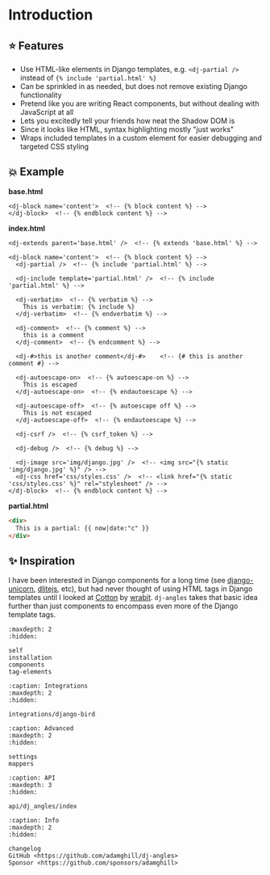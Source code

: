 # Introduction

## ⭐ Features

- Use HTML-like elements in Django templates, e.g. `<dj-partial />` instead of `{% include 'partial.html' %}`
- Can be sprinkled in as needed, but does not remove existing Django functionality
- Pretend like you are writing React components, but without dealing with JavaScript at all
- Lets you excitedly tell your friends how neat the Shadow DOM is
- Since it looks like HTML, syntax highlighting mostly "just works"
- Wraps included templates in a custom element for easier debugging and targeted CSS styling

## 💥 Example

**base.html**

```
<dj-block name='content'>  <!-- {% block content %} -->
</dj-block>  <!-- {% endblock content %} -->
```

**index.html**

```
<dj-extends parent='base.html' />  <!-- {% extends 'base.html' %} -->

<dj-block name='content'>  <!-- {% block content %} -->
  <dj-partial />  <!-- {% include 'partial.html' %} -->

  <dj-include template='partial.html' />  <!-- {% include 'partial.html' %} -->

  <dj-verbatim>  <!-- {% verbatim %} -->
    This is verbatim: {% include %}
  </dj-verbatim>  <!-- {% endverbatim %} -->

  <dj-comment>  <!-- {% comment %} -->
    this is a comment
  </dj-comment>  <!-- {% endcomment %} -->

  <dj-#>this is another comment</dj-#>    <!-- {# this is another comment #} -->

  <dj-autoescape-on>  <!-- {% autoescape-on %} -->
    This is escaped
  </dj-autoescape-on>  <!-- {% endautoescape %} -->

  <dj-autoescape-off>  <!-- {% autoescape off %} -->
    This is not escaped
  </dj-autoescape-off>  <!-- {% endautoescape %} -->

  <dj-csrf />  <!-- {% csrf_token %} -->
  
  <dj-debug />  <!-- {% debug %} -->

  <dj-image src='img/django.jpg' />  <!-- <img src="{% static 'img/django.jpg' %}" /> -->
  <dj-css href='css/styles.css' />  <!-- <link href="{% static 'css/styles.css' %}" rel="stylesheet" /> -->
</dj-block>  <!-- {% endblock content %} -->
```

**partial.html**

```html
<div>
  This is a partial: {{ now|date:"c" }}
</div>
```

## ✨ Inspiration

I have been interested in Django components for a long time (see [django-unicorn](https://www.django-unicorn.com), [dlitejs](https://dlitejs.com), etc), but had never thought of using HTML tags in Django templates until I looked at [Cotton](https://django-cotton.com) by [wrabit](https://github.com/wrabit). `dj-angles` takes that basic idea further than just components to encompass even more of the Django template tags.

```{toctree}
:maxdepth: 2
:hidden:

self
installation
components
tag-elements
```

```{toctree}
:caption: Integrations
:maxdepth: 2
:hidden:

integrations/django-bird
```

```{toctree}
:caption: Advanced
:maxdepth: 2
:hidden:

settings
mappers
```

```{toctree}
:caption: API
:maxdepth: 3
:hidden:

api/dj_angles/index
```

```{toctree}
:caption: Info
:maxdepth: 2
:hidden:

changelog
GitHub <https://github.com/adamghill/dj-angles>
Sponsor <https://github.com/sponsors/adamghill>
```
